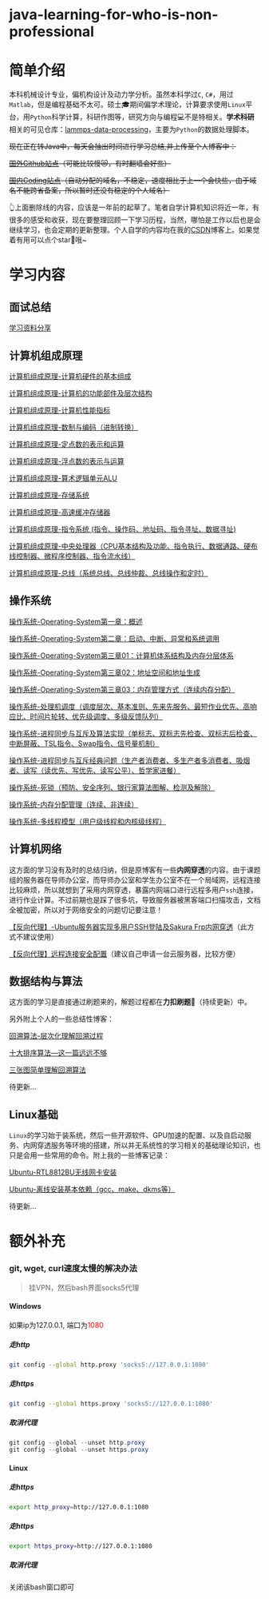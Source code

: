 # java-learning-for-who-is-non-professional

# 简单介绍

本科机械设计专业，偏机构设计及动力学分析。虽然本科学过`C`,  `C#`，用过`Matlab`，但是编程基础不太可。硕士:mortar_board:期间偏学术理论，计算要求使用`Linux`平台，用`Python`科学计算，科研作图等，研究方向与编程:computer:不是特相关。**学术科研**相关的可见仓库：[lammps-data-processing](https://github.com/YuanbaoQiang/lammps-data-processing)，主要为`Python`的数据处理脚本。

~~现在正在转Java中，每天会抽出时间进行学习总结,并上传至个人博客中：~~

~~[国外Github站点](https://yuanbaoqiang.github.io/)（可能比较慢:crying_cat_face:，有时翻墙会好些）~~

~~[国内Coding站点](http://48lxh0.coding-pages.com/)（自动分配的域名，不稳定，速度相比于上一个会快些，由于域名不能跨省备案，所以暂时还没有稳定的个人域名）~~

👆上面删除线的内容，应该是一年前的起草了。笔者自学计算机知识将近一年，有很多的感受和收获，现在要整理回顾一下学习历程，当然，哪怕是工作以后也是会继续学习，也会定期的更新整理。个人自学的内容均在我的[CSDN](https://blog.csdn.net/qyb19970829)博客上。如果觉着有用可以点个star:star2:哦~

# 学习内容

## 面试总结

[学习资料分享](https://docs.qq.com/doc/DUkNicnNSa2RORFV5)

## 计算机组成原理

[计算机组成原理-计算机硬件的基本组成](https://yuanbaoqiang.blog.csdn.net/article/details/110351821)

[计算机组成原理-计算机的功能部件及层次结构](https://yuanbaoqiang.blog.csdn.net/article/details/110499195)

[计算机组成原理-计算机性能指标](https://yuanbaoqiang.blog.csdn.net/article/details/110684216)

[计算机组成原理-数制与编码（进制转换）](https://yuanbaoqiang.blog.csdn.net/article/details/110693683)

[计算机组成原理-定点数的表示和运算](https://blog.csdn.net/qyb19970829/category_10620238.html)

[计算机组成原理-浮点数的表示与运算](https://yuanbaoqiang.blog.csdn.net/article/details/111403293)

[计算机组成原理-算术逻辑单元ALU](https://yuanbaoqiang.blog.csdn.net/article/details/111411183)

[计算机组成原理-存储系统](https://yuanbaoqiang.blog.csdn.net/article/details/111566360)

[计算机组成原理-高速缓冲存储器](https://yuanbaoqiang.blog.csdn.net/article/details/111641400)

[计算机组成原理-指令系统 (指令、操作码、地址码、指令寻址、数据寻址)](https://yuanbaoqiang.blog.csdn.net/article/details/111874663)

[计算机组成原理-中央处理器（CPU基本结构及功能、指令执行、数据通路、硬布线控制器、微程序控制器、指令流水线）](https://yuanbaoqiang.blog.csdn.net/article/details/112133284)

[计算机组成原理-总线（系统总线、总线仲裁、总线操作和定时）](https://yuanbaoqiang.blog.csdn.net/article/details/112186191)

## 操作系统

[操作系统-Operating-System第一章：概述](https://yuanbaoqiang.blog.csdn.net/article/details/109017799)

[操作系统-Operating-System第二章：启动、中断、异常和系统调用](https://yuanbaoqiang.blog.csdn.net/article/details/109059898)

[操作系统-Operating-System第三章01：计算机体系结构及内存分层体系](https://yuanbaoqiang.blog.csdn.net/article/details/109150624)

[操作系统-Operating-System第三章02：地址空间和地址生成](https://yuanbaoqiang.blog.csdn.net/article/details/109207749)

[操作系统-Operating-System第三章03：内存管理方式（连续内存分配）](https://yuanbaoqiang.blog.csdn.net/article/details/109271038)

[操作系统-处理机调度（调度层次、基本准则、先来先服务、最短作业优先、高响应比、时间片轮转、优先级调度、多级反馈队列）](https://yuanbaoqiang.blog.csdn.net/article/details/112441513)

[操作系统-进程同步与互斥及算法实现（单标志、双标志先检查、双标志后检查、中断屏蔽、TSL指令、Swap指令、信号量机制）](https://yuanbaoqiang.blog.csdn.net/article/details/112535290)

[操作系统-进程同步与互斥经典问题（生产者消费者、多生产者多消费者、吸烟者、读写（读优先、写优先、读写公平）、哲学家进餐）](https://yuanbaoqiang.blog.csdn.net/article/details/112665552)

[操作系统-死锁（预防、安全序列、银行家算法图解、检测及解除）](https://yuanbaoqiang.blog.csdn.net/article/details/112756029)

[操作系统-内存分配管理（连续、非连续）](https://yuanbaoqiang.blog.csdn.net/article/details/113104397)

[操作系统-多线程模型（用户级线程和内核级线程）](https://yuanbaoqiang.blog.csdn.net/article/details/113621043)

## 计算机网络

这方面的学习没有及时的总结归纳，但是原博客有一些**内网穿透**的内容。由于课题组的服务器在导师办公室，而导师办公室和学生办公室不在一个局域网，远程连接比较麻烦，所以就想到了采用内网穿透，暴露内网端口进行远程多用户`ssh`连接，进行作业计算。不过前期也是踩了很多坑，导致服务器被黑客端口扫描攻击，文档全被加密，所以对于网络安全的问题切记要注意！

[【反向代理】-Ubuntu服务器实现多用户SSH登陆及Sakura Frp内网穿透](https://yuanbaoqiang.blog.csdn.net/article/details/109598305)（此方式不建议使用）

[【反向代理】远程连接安全配置](https://www.jianguoyun.com/p/DT9AUJMQv86nCBjpodUD)（建议自己申请一台云服务器，比较方便）

## 数据结构与算法

这方面的学习是直接通过刷题来的，解题过程都在**力扣刷题📂**（持续更新）中。

另外附上个人的一些总结性博客：

[回溯算法-层次化理解回溯过程](https://yuanbaoqiang.blog.csdn.net/article/details/113727380)

[十大排序算法—这一篇远远不够](https://yuanbaoqiang.blog.csdn.net/article/details/112971465)

[三张图简单理解回溯算法](https://yuanbaoqiang.blog.csdn.net/article/details/113665450)

待更新...

## Linux基础

`Linux`的学习始于装系统，然后一些开源软件、GPU加速的配置、以及自启动服务、内网穿透服务等环境的搭建，所以并无系统性的学习相关的基础理论知识，也只是会用一些常用的命令。附上我的一些博客记录：

[Ubuntu-RTL8812BU无线网卡安装]()

[Ubuntu-离线安装基本依赖（gcc、make、dkms等）](https://yuanbaoqiang.blog.csdn.net/article/details/109596767)

待更新...

# 额外补充

### git, wget, curl速度太慢的解决办法

> 挂VPN，然后bash界面socks5代理

#### Windows

如果ip为127.0.0.1, 端口为<font color=red>1080</font>

##### 走http

```bash
git config --global http.proxy 'socks5://127.0.0.1:1080'
```

##### 走https

```bash
git config --global https.proxy 'socks5://127.0.0.1:1080'
```

##### 取消代理

```java
git config --global --unset http.proxy
git config --global --unset https.proxy
```

#### Linux

##### 走https

```bash
export http_proxy=http://127.0.0.1:1080
```

##### 走https

```bash
export https_proxy=http://127.0.0.1:1080
```

##### 取消代理

关闭该bash窗口即可